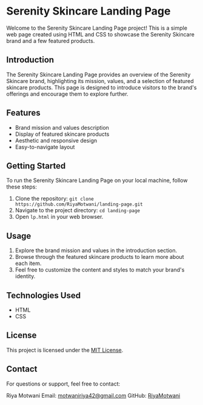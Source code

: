 # Serenity Skincare Landing Page

Welcome to the Serenity Skincare Landing Page project! This is a simple web page created using HTML and CSS to showcase the Serenity Skincare brand and a few featured products.

## Introduction

The Serenity Skincare Landing Page provides an overview of the Serenity Skincare brand, highlighting its mission, values, and a selection of featured skincare products. This page is designed to introduce visitors to the brand's offerings and encourage them to explore further.

## Features

- Brand mission and values description
- Display of featured skincare products
- Aesthetic and responsive design
- Easy-to-navigate layout

## Getting Started

To run the Serenity Skincare Landing Page on your local machine, follow these steps:

1. Clone the repository: `git clone https://github.com/RiyaMotwani/landing-page.git`
2. Navigate to the project directory: `cd landing-page`
3. Open `lp.html` in your web browser.

## Usage

1. Explore the brand mission and values in the introduction section.
2. Browse through the featured skincare products to learn more about each item.
3. Feel free to customize the content and styles to match your brand's identity.

## Technologies Used

- HTML
- CSS

## License

This project is licensed under the [MIT License](LICENSE).

## Contact

For questions or support, feel free to contact:

Riya Motwani
Email: motwaniriya42@gmail.com
GitHub: [RiyaMotwani](https://github.com/RiyaMotwani)

